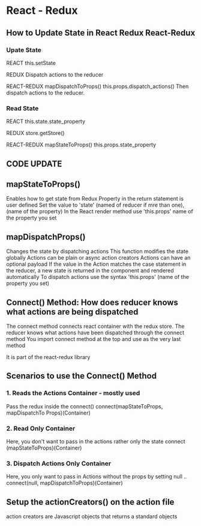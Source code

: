 # React - Redux


## How to Update State in React Redux React-Redux

### Upate State

REACT
this.setState

REDUX
Dispatch actions to the reducer

REACT-REDUX
mapDispatchToProps()
this.props.dispatch_actions()
Then dispatch actions to the reducer.

### Read State

REACT this.state.state_property

REDUX store.getStore()

REACT-REDUX
mapStateToProps()
this.props.state_property


## CODE UPDATE

## mapStateToProps()

Enables how to get state from Redux
Property in the return statement is user defined
Set the value to 'state' (named of reducer if mre than one), (name of the property)
In the React render method use 'this.props' name of the property you set

## mapDispatchProps()

Changes the state by dispatching actions
This function modifies the state globally
Actions can be plain or async action creators
Actions can have an optional payload
If the value in the Action matches the case statement in the reducer, a new state is returned in the component and rendered automatically
To dispatch actions use the syntax 'this.props' (name of the property you set)

## Connect() Method: How does reducer knows what actions are being dispatched

The connect method connects react container with the redux store. 
The reducer knows what actions have been dispatched through the connect method
You import connect method at the top and use as the very last method

It is part of the react-redux library

## Scenarios to use the Connect() Method

### 1. Reads the Actions Container - mostly used

Pass the redux inside the connect()
connect(mapStateToProps, mapDispatchTo Props)(Container)

### 2. Read Only Container

Here, you don't want to pass in the actions rather only the state
connect (mapStateToProps)(Container)

### 3. Dispatch Actions Only Container

Here, you only want to pass in Actions without the props by setting null ..
connect(null, mapDispatchToProps)(Container)


## Setup the actionCreators() on the action file

action creators are  Javascript objects  that returns a standard objects
